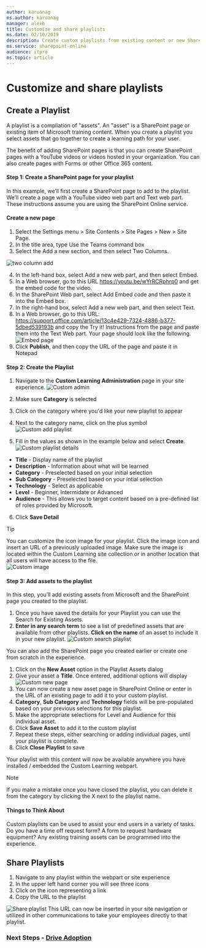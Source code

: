 ```yaml
---
author: karuanag
ms.author: karuanag
manager: alexb
title: Customize and share playlists
ms.date: 02/10/2019
description: Create custom playlists from existing content or new SharePoint pages
ms.service: sharepoint-online
audience: itpro
ms.topic: article
---
```


# Customize and share playlists

## Create a Playlist

A playlist is a compliation of "assets". An "asset" is a SharePoint page or existing item of Microsoft training content. When you create a playlist you select assets that go together to create a learning path for your user.  

The benefit of adding SharePoint pages is that you can create SharePoint pages with a YouTube videos or videos hosted in your organization. You can also create pages with Forms or other Office 365 content.  

#### Step 1: Create a SharePoint page for your playlist
In this example, we’ll first create a SharePoint page to add to the playlist. We’ll create a page with a YouTube video web part and Text web part.  These instructions assume you are using the SharePoint Online service. 

#### Create a new page
1.	Select the Settings menu > Site Contents > Site Pages > New > Site Page.
2.	In the title area, type Use the Teams command box
3.	Select the Add a new section, and then select Two Columns.

![two column add](media/clo365addtwocolumn.png)

4.	In the left-hand box, select Add a new web part, and then select Embed. 
5.	In a Web browser, go to this URL https://youtu.be/wYrRCRphrp0 and get the embed code for the video. 
6.	In the SharePoint Web part, select Add Embed code and then paste it into the Embed box. 
7.	In the right-hand box, select Add a new web part, and then select Text. 
8.	In a Web browser, go to this URL: https://support.office.com/article/13c4e429-7324-4886-b377-5dbed539193b and copy the Try it! Instructions from the page and paste them into the Text Web part. Your page should look like the following. 
![Embed page](media/clo365teamscommandbox.png)
9.	Click **Publish**, and then copy the URL of the page and paste it in Notepad

#### Step 2: Create the Playlist

1. Navigate to the **Custom Learning Administration** page in your site experience.
![Custom admin](media/custom_admin.png)
1. Make sure **Category** is selected 
1. Click on the category where you'd like your new playlist to appear
1. Next to the category name, click on the plus symbol
![Custom add playlist](media/custom_addplay.png)

1. Fill in the values as shown in the example below and select **Create**. 
![Custom playlist details](media/custom_details.png)
- **Title** - Display name of the playlist
- **Description** - Information about what will be learned
- **Category** - Preselected based on your initial selection
- **Sub Category** - Preselected based on your intial selection
- **Technology** - Select as applicable
- **Level** - Beginner, Intermidate or Advanced
- **Audience** - This allows you to target content based on a pre-defined list of roles provided by Microsoft.

6. Click **Save Detail**

> [!TIP]
> You can customize the icon image for your playlist.  Click the image icon and insert an URL of a previously uploaded image.  Make sure the image is located within the Custom Learning site collection or in another location that all users will have access to the file.  
![Custom image](media/custom_image.png)

#### Step 3: Add assets to the playlist
In this step, you’ll add existing assets from Microsoft and the SharePoint page you created to the playlist. 

1. Once you have saved the details for your Playlist you can use the Search for Existing Assets.
1. **Enter in any search term** to see a list of predefined assets that are available from other playlists. **Click on the name** of an asset to include it in your new playlist.
![Custom search playlist](media/custom_slist.png)

You can also add the SharePoint page you created earlier or create one from scratch in the experience.

1. Click on the **New Asset** option in the Playlist Assets dialog
1. Give your asset a **Title**. Once entered, additional options will display
![Custom new page](media/custom_newpage.png)
1. You can now create a new asset page in SharePoint Online or enter in the URL of an existing page to add it to your custom playlist. 
1. **Category**, **Sub Category** and **Technology** fields will be pre-populated based on your previous selections for this playlist.
1. Make the appropriate selections for Level and Audience for this individual asset.  
1. Click **Save Asset** to add it to the custom playlist
1. Repeat these steps, either searching or adding individual pages, until your playlist is complete. 
1. Click **Close Playlist** to save

Your playlist with this content will now be available anywhere you have installed / embedded the Custom Learning webpart. 

> [!NOTE]
> If you make a mistake once you have closed the playlist, you can delete it from the category by clicking the X next to the playlist name.  

#### Things to Think About

Custom playlists can be used to assist your end users in a variety of tasks.  Do you have a time off request form?  A form to request hardware equipment?  Any existing training assets can be programmed into the experience.  

## Share Playlists

1. Navigate to any playlist within the webpart or site experience
1. In the upper left hand corner you will see three icons
1. Click on the icon representing a link
1. Copy the URL to the playlist

![Share playlist](media/share.png)
This URL can now be inserted in your site navigation or utilized in other communications to take your employees directly to that playlist. 

### Next Steps - [Drive Adoption](driveadoption.md)
